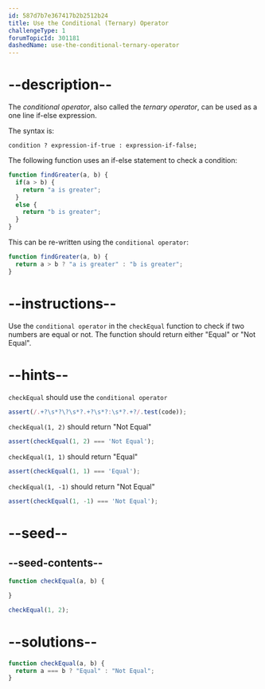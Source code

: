 ```yaml
---
id: 587d7b7e367417b2b2512b24
title: Use the Conditional (Ternary) Operator
challengeType: 1
forumTopicId: 301181
dashedName: use-the-conditional-ternary-operator
---
```


# --description--

The <dfn>conditional operator</dfn>, also called the <dfn>ternary operator</dfn>, can be used as a one line if-else expression.

The syntax is:

`condition ? expression-if-true : expression-if-false;`

The following function uses an if-else statement to check a condition:

```js
function findGreater(a, b) {
  if(a > b) {
    return "a is greater";
  }
  else {
    return "b is greater";
  }
}
```

This can be re-written using the `conditional operator`:

```js
function findGreater(a, b) {
  return a > b ? "a is greater" : "b is greater";
}
```

# --instructions--

Use the `conditional operator` in the `checkEqual` function to check if two numbers are equal or not. The function should return either "Equal" or "Not Equal".

# --hints--

`checkEqual` should use the `conditional operator`

```js
assert(/.+?\s*?\?\s*?.+?\s*?:\s*?.+?/.test(code));
```

`checkEqual(1, 2)` should return "Not Equal"

```js
assert(checkEqual(1, 2) === 'Not Equal');
```

`checkEqual(1, 1)` should return "Equal"

```js
assert(checkEqual(1, 1) === 'Equal');
```

`checkEqual(1, -1)` should return "Not Equal"

```js
assert(checkEqual(1, -1) === 'Not Equal');
```

# --seed--

## --seed-contents--

```js
function checkEqual(a, b) {

}

checkEqual(1, 2);
```

# --solutions--

```js
function checkEqual(a, b) {
  return a === b ? "Equal" : "Not Equal";
}
```